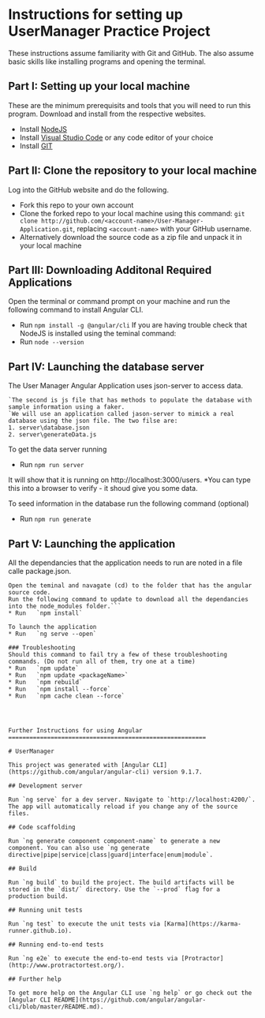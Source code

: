 Instructions for setting up UserManager Practice Project
========================================================

These instructions assume familiarity with Git and GitHub. The also assume basic skills like installing programs and opening the terminal.

## Part I: Setting up your local machine
These are the minimum prerequisits and tools that you will need to run this program. Download and install from the respective websites.
* Install [NodeJS](https://nodejs.org/en/download/)
* Install [Visual Studio Code](https://code.visualstudio.com/) or any code editor of your choice
* Install [GIT](https://git-scm.com/downloads)

## Part II: Clone the repository to your local machine
Log into the GitHub website and do the following.
* Fork this repo to your own account
* Clone the forked repo to your local machine using this command: `git clone http://github.com/<account-name>/User-Manager-Application.git`, replacing `<account-name>` with your GitHub username.
* Alternatively download the source code as a zip file and unpack it in your local machine


## Part III: Downloading Additonal Required Applications
Open the terminal or command prompt on your machine and run the following command to install Angular CLI.
* Run 	`npm install -g @angular/cli`
If you are having trouble check that NodeJS is installed using the teminal command:
* Run 	`node --version`

## Part IV: Launching the database server
The User Manager Angular Application uses json-server to access data. 
```There are two files responsible for the mockup database server. The first which is the actual database is a json file. 
`The second is js file that has methods to populate the database with sample information using a faker. 
`We will use an application called jason-server to mimick a real database using the json file. The two filse are: 
1. server\database.json 
2. server\generateData.js 
```

To get the data server running 
* Run 	`npm run server`
  
It will show that it is running on http://localhost:3000/users. 
*You can type this into a browser to verify - it shoud give you some data.

To seed information in the database run the following command (optional)
* Run	`npm run generate`

## Part V: Launching the application
All the dependancies that the application needs to run are noted in a file calle package.json. 
```We need only run one command that will allow that package manager to download all the dependancies.
Open the teminal and navagate (cd) to the folder that has the angular source code. 
Run the following command to update to download all the dependancies into the node_modules folder.```
* Run 	`npm install`

To launch the application
* Run 	`ng serve --open`

### Troubleshooting
Should this command to fail try a few of these troubleshooting commands. (Do not run all of them, try one at a time)
* Run 	`npm update`
* Run 	`npm update <packageName>`
* Run 	`npm rebuild`
* Run 	`npm install --force`
* Run 	`npm cache clean --force` 




Further Instructions for using Angular
========================================================

# UserManager

This project was generated with [Angular CLI](https://github.com/angular/angular-cli) version 9.1.7.

## Development server

Run `ng serve` for a dev server. Navigate to `http://localhost:4200/`. The app will automatically reload if you change any of the source files.

## Code scaffolding

Run `ng generate component component-name` to generate a new component. You can also use `ng generate directive|pipe|service|class|guard|interface|enum|module`.

## Build

Run `ng build` to build the project. The build artifacts will be stored in the `dist/` directory. Use the `--prod` flag for a production build.

## Running unit tests

Run `ng test` to execute the unit tests via [Karma](https://karma-runner.github.io).

## Running end-to-end tests

Run `ng e2e` to execute the end-to-end tests via [Protractor](http://www.protractortest.org/).

## Further help

To get more help on the Angular CLI use `ng help` or go check out the [Angular CLI README](https://github.com/angular/angular-cli/blob/master/README.md).
